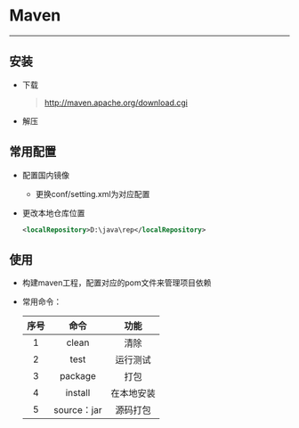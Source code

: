 # Maven

--------------

## 安装

* 下载

  > http://maven.apache.org/download.cgi

* 解压

## 常用配置

* 配置国内镜像

  * 更换conf/setting.xml为对应配置

* 更改本地仓库位置

  ```xml
  <localRepository>D:\java\rep</localRepository>
  ```

## 使用

* 构建maven工程，配置对应的pom文件来管理项目依赖

* 常用命令：

  | 序号 |    命令     |    功能    |
  | :--: | :---------: | :--------: |
  |  1   |    clean    |    清除    |
  |  2   |    test     |  运行测试  |
  |  3   |   package   |    打包    |
  |  4   |   install   | 在本地安装 |
  |  5   | source：jar |  源码打包  |

   







